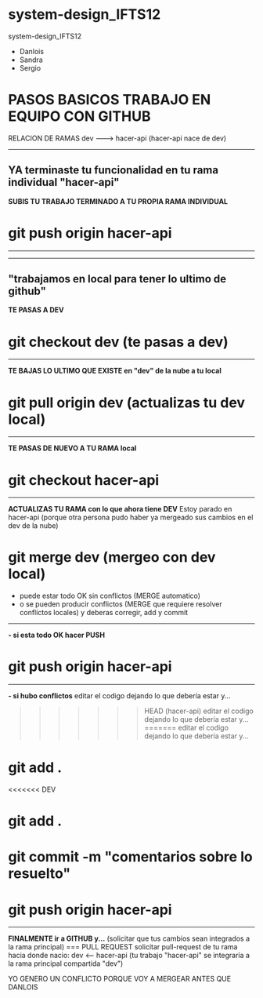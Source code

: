 # system-design_IFTS12
system-design_IFTS12

- Danlois
- Sandra
- Sergio

# **PASOS BASICOS TRABAJO EN EQUIPO CON GITHUB**

RELACION DE RAMAS
dev ---> hacer-api (hacer-api nace de dev)

---------------------------------
YA terminaste tu funcionalidad en tu rama individual "hacer-api"
---------------------------------
**SUBIS TU TRABAJO TERMINADO A TU PROPIA RAMA INDIVIDUAL**
# git push origin hacer-api

---------------------------------
---------------------------------
"trabajamos en local para tener lo ultimo de github"
------------------
**TE PASAS A DEV**
# git checkout dev (te pasas a dev)
------------------
**TE BAJAS LO ULTIMO QUE EXISTE en "dev" de la nube a tu local**
# git pull origin dev (actualizas tu dev local)
------------------
**TE PASAS DE NUEVO A TU RAMA local**
# git checkout hacer-api
------------------
**ACTUALIZAS TU RAMA con lo que ahora tiene DEV**
Estoy parado en hacer-api
(porque otra persona pudo haber ya mergeado sus cambios en el dev de la nube)
# git merge dev (mergeo con dev local)

- puede estar todo OK sin conflictos (MERGE automatico)
- o se pueden producir conflictos (MERGE que requiere resolver conflictos locales)
  y deberas corregir, add y commit
---------
**- si esta todo OK hacer PUSH**
# git push origin hacer-api
---------
**- si hubo conflictos**
  editar el codigo dejando lo que debería estar y...

>>>>>>> HEAD (hacer-api)
editar el codigo dejando lo que debería estar y...
=======
editar el codigo dejando lo que debería estar y...
# git add .
<<<<<<< DEV

# git add .
# git commit -m "comentarios sobre lo resuelto"
# git push origin hacer-api

------------------
**FINALMENTE ir a GITHUB y...**
(solicitar que tus cambios sean integrados a la rama principal) === PULL REQUEST
solicitar pull-request de tu rama hacia donde nacio:
  dev <-- hacer-api (tu trabajo "hacer-api" se integraría a la rama principal compartida "dev")

YO GENERO UN CONFLICTO PORQUE VOY A MERGEAR ANTES QUE DANLOIS
